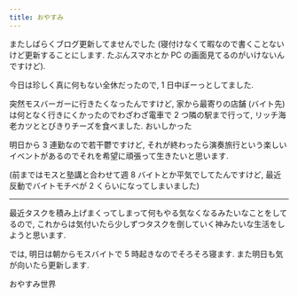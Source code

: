 ```yaml
---
title: おやすみ
---
```


またしばらくブログ更新してませんでした (寝付けなくて暇なので書くことないけど更新することにします. たぶんスマホとか PC の画面見てるのがいけないんですけど).

今日は珍しく真に何もない全休だったので, 1 日中ぼーっとしてました.

突然モスバーガーに行きたくなったんですけど, 家から最寄りの店舗 (バイト先) は何となく行きにくかったのでわざわざ電車で 2 つ隣の駅まで行って, リッチ海老カツととびきりチーズを食べました. おいしかった

明日から 3 連勤なので若干鬱ですけど, それが終わったら演奏旅行という楽しいイベントがあるのでそれを希望に頑張って生きたいと思います.

(前まではモスと塾講と合わせて週 8 バイトとか平気でしてたんですけど,
最近反動でバイトモチベが 2 くらいになってしまいました)

---

最近タスクを積み上げまくってしまって何もやる気なくなるみたいなことをしてるので, これからは気付いたら少しずつタスクを倒していく神みたいな生活をしようと思います.

では, 明日は朝からモスバイトで 5 時起きなのでそろそろ寝ます. また明日も気が向いたら更新します.

おやすみ世界
